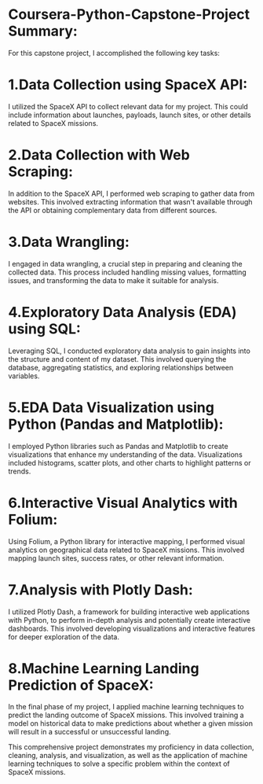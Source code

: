 # Coursera-Python-Capstone-Project Summary:
For this capstone project, I accomplished the following key tasks:

# 1.Data Collection using SpaceX API:
I utilized the SpaceX API to collect relevant data for my project. This could include information about launches, payloads, launch sites, or other details related to SpaceX missions.


# 2.Data Collection with Web Scraping:
In addition to the SpaceX API, I performed web scraping to gather data from websites. This involved extracting information that wasn't available through the API or obtaining complementary data from different sources.


# 3.Data Wrangling:
I engaged in data wrangling, a crucial step in preparing and cleaning the collected data. This process included handling missing values, formatting issues, and transforming the data to make it suitable for analysis.


# 4.Exploratory Data Analysis (EDA) using SQL:
Leveraging SQL, I conducted exploratory data analysis to gain insights into the structure and content of my dataset. This involved querying the database, aggregating statistics, and exploring relationships between variables.


# 5.EDA Data Visualization using Python (Pandas and Matplotlib):
I employed Python libraries such as Pandas and Matplotlib to create visualizations that enhance my understanding of the data. Visualizations included histograms, scatter plots, and other charts to highlight patterns or trends.


# 6.Interactive Visual Analytics with Folium:
Using Folium, a Python library for interactive mapping, I performed visual analytics on geographical data related to SpaceX missions. This involved mapping launch sites, success rates, or other relevant information.


# 7.Analysis with Plotly Dash:
I utilized Plotly Dash, a framework for building interactive web applications with Python, to perform in-depth analysis and potentially create interactive dashboards. This involved developing visualizations and interactive features for deeper exploration of the data.


# 8.Machine Learning Landing Prediction of SpaceX:
In the final phase of my project, I applied machine learning techniques to predict the landing outcome of SpaceX missions. This involved training a model on historical data to make predictions about whether a given mission will result in a successful or unsuccessful landing.


This comprehensive project demonstrates my proficiency in data collection, cleaning, analysis, and visualization, as well as the application of machine learning techniques to solve a specific problem within the context of SpaceX missions.
